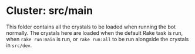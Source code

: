 # Cluster: src/main

This folder contains all the crystals to be loaded when running the bot normally. The crystals here are loaded when
the default Rake task is run, when `rake run:main` is run, or `rake run:all` to be run alongside the crystals
in `src/dev`.